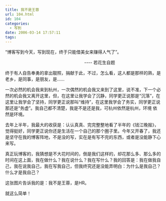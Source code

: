 ```yaml
---
title: 我不是王蓉
url: 104.html
id: 104
categories:
  - 写到
date: 2006-03-14 17:57:11
tags:
---
```


“博客写到今天，写到现在，终于只能借美女来赚得人气了”。

  
                                                                 \-\-\-\- 若花生自题  
  
  
终于有人自告奉勇的拿出靓照，捐献于此，不过，怎么看，这人都是那样的熟，是老乡，是同事，是朋友，是……  
  
一次必然的机会我来到杭州，一次偶然的机会我又来到了这里，说不准，下一个必然的机会我又离开这里，但，在这里让我学会了沉静，同学更正说那是“沉落”，在 这里让我学会了坚持，同学更正说那叫“维持”，在这里我学会了务实，同学更正说那还是“务虚”。我自己都不清楚，我是不是还是我，可杭州依然是杭州，环境 依然是环境。  
  
去年上半年，我最大的收获是：认认真真、完完整整地看了半年的《钱江晚报》，觉得挺好，同学更正说你还是生活在一个自己的那个圈子里。今年又开春了，我还是坚守在我的博客阵地，不是没的写，实在是有写不完的东西，或者是没能静下心来写。  
  
真正玩博客的，我猜想是不大花时间的，倒是我们这样的，却花那么多、那么多的时间在这上面，我在做什么？我在说什么？我在写什么？我的回答是：我在做我自己，我在说我自己，我在写我自己，但我终究还是没能弄明白：为什么是我自己？什么才是我自己？  
  
这张图片告诉我的是：我不是王蓉，是HR。  
  
就这么简单！